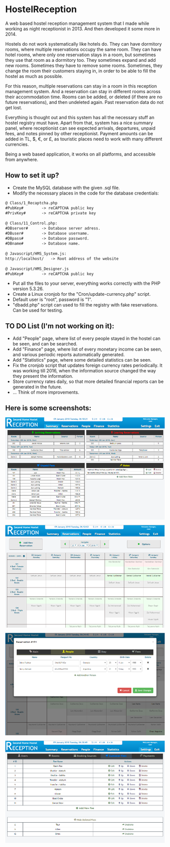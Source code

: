 # HostelReception

A web based hostel reception management system that I made while working as night receptionist in 2013. And then developed it some more in 2014.

Hostels do not work systematically like hotels do. They can have dormitory rooms, where multiple reservations occupy the
same room. They can have hotel rooms, where only one reservation stays in a room, but sometimes they use that room as a dormitory too.
They sometimes expand and add new rooms. Sometimes they have to remove some rooms. Sometimes, they change the room their customers staying in, in order to be able to fill the hostel as much as possible.

For this reason, multiple reservations can stay in a room in this reception management system. And a reservation can stay in different rooms across their accommodation time.
Rooms can be added, or deleted (if there are no future reservations), and then undeleted again. Past reservation data do not get lost.

Everything is thought out and this system has all the necessary stuff an hostel registry must have.
Apart from that, system has a nice summary panel, where receptionist can see expected arrivals, departures, unpaid fees, and notes pinned by other receptionist.
Payment amounts can be added in TL, $, €, or £, as touristic places need to work with many different currencies.

Being a web based application, it works on all platforms, and accessible from anywhere.

## How to set it up?
* Create the MySQL database with the given .sql file.
* Modify the necessary places in the code for the database credentials: 
```
@ Class/1_Recaptcha.php
#PubKey#		-> reCAPTCHA public key
#PrivKey#		-> reCAPTCHA private key

@ Class/11_Control.php:
#DBserver#		-> Database server adress.
#DBuser#		-> Database username.
#DBpass#		-> Database password.
#DBname#		-> Database name.

@ Javascript/HMS_System.js:
http://localhost/	-> Root address of the website

@ Javascript/HMS_Designer.js
#PubKey#		-> reCAPTCHA public key
```
* Put all the files to your server, everything works correctly with the PHP version 5.3.26.
* Create a Linux cronjob for the "Cron/update-currency.php" script.
* Default user is "root", password is "1".
* "dbadd.php" script can used to fill the registry with fake reservations. Can be used for testing.

## TO DO List (I'm not working on it):
 * Add "People" page, where list of every people stayed in the hostel can be seen, and can be searched.
 * Add "Finance" page, where list of every monetary income can be seen, and various periodic reports automatically generated.
 * Add "Statistics" page, where some detailed statistics can be seen.
 * Fix the cronjob script that updates foreign currency rates periodically. It was working till 2016, when the information source changed the way they present the information.
 * Store currency rates daily, so that more detailed financial reports can be generated in the future.
 * ... Think of more improvements.
 
## Here is some screenshots:

![HostelReception SS1](img/ss1.png "Hostel Reception SS1")

![HostelReception SS2](img/ss2.png "Hostel Reception SS2")

![HostelReception SS3](img/ss3.png "Hostel Reception SS3")

![HostelReception SS4](img/ss4.png "Hostel Reception SS4")
